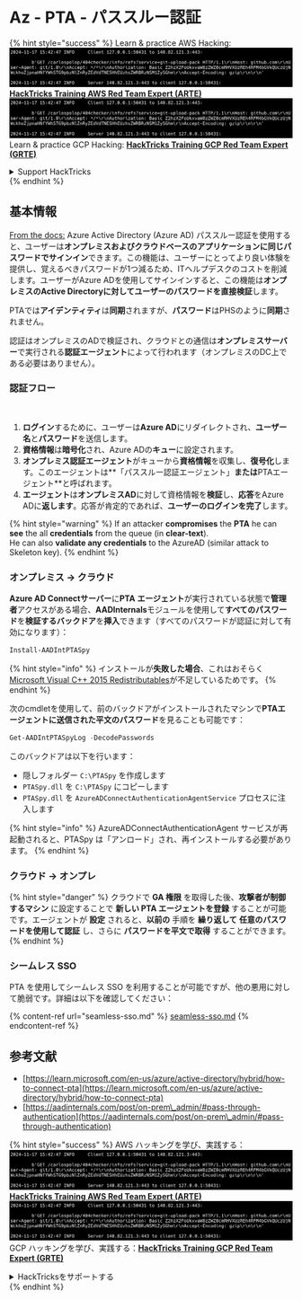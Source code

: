 # Az - PTA - パススルー認証

{% hint style="success" %}
Learn & practice AWS Hacking:<img src="../../../../.gitbook/assets/image (1).png" alt="" data-size="line">[**HackTricks Training AWS Red Team Expert (ARTE)**](https://training.hacktricks.xyz/courses/arte)<img src="../../../../.gitbook/assets/image (1).png" alt="" data-size="line">\
Learn & practice GCP Hacking: <img src="../../../../.gitbook/assets/image (2).png" alt="" data-size="line">[**HackTricks Training GCP Red Team Expert (GRTE)**<img src="../../../../.gitbook/assets/image (2).png" alt="" data-size="line">](https://training.hacktricks.xyz/courses/grte)

<details>

<summary>Support HackTricks</summary>

* Check the [**subscription plans**](https://github.com/sponsors/carlospolop)!
* **Join the** 💬 [**Discord group**](https://discord.gg/hRep4RUj7f) or the [**telegram group**](https://t.me/peass) or **follow** us on **Twitter** 🐦 [**@hacktricks\_live**](https://twitter.com/hacktricks\_live)**.**
* **Share hacking tricks by submitting PRs to the** [**HackTricks**](https://github.com/carlospolop/hacktricks) and [**HackTricks Cloud**](https://github.com/carlospolop/hacktricks-cloud) github repos.

</details>
{% endhint %}

## 基本情報

[From the docs:](https://learn.microsoft.com/en-us/entra/identity/hybrid/connect/how-to-connect-pta) Azure Active Directory (Azure AD) パススルー認証を使用すると、ユーザーは**オンプレミスおよびクラウドベースのアプリケーションに同じパスワードでサインイン**できます。この機能は、ユーザーにとってより良い体験を提供し、覚えるべきパスワードが1つ減るため、ITヘルプデスクのコストを削減します。ユーザーがAzure ADを使用してサインインすると、この機能は**オンプレミスのActive Directoryに対してユーザーのパスワードを直接検証**します。

PTAでは**アイデンティティ**は**同期**されますが、**パスワード**はPHSのように**同期**されません。

認証はオンプレミスのADで検証され、クラウドとの通信は**オンプレミスサーバー**で実行される**認証エージェント**によって行われます（オンプレミスのDC上である必要はありません）。

### 認証フロー

<figure><img src="../../../../.gitbook/assets/image (92).png" alt=""><figcaption></figcaption></figure>

1. **ログイン**するために、ユーザーは**Azure AD**にリダイレクトされ、**ユーザー名**と**パスワード**を送信します。
2. **資格情報**は**暗号化**され、Azure ADの**キュー**に設定されます。
3. **オンプレミス認証エージェント**がキューから**資格情報**を収集し、**復号化**します。このエージェントは**「パススルー認証エージェント」**または**PTAエージェント**と呼ばれます。
4. **エージェント**は**オンプレミスAD**に対して資格情報を**検証**し、**応答**をAzure ADに**返します**。応答が肯定的であれば、**ユーザーのログインを完了**します。

{% hint style="warning" %}
If an attacker **compromises** the **PTA** he can **see** the all **credentials** from the queue (in **clear-text**).\
He can also **validate any credentials** to the AzureAD (similar attack to Skeleton key).
{% endhint %}

### オンプレミス -> クラウド

**Azure AD Connectサーバー**に**PTA** **エージェント**が実行されている状態で**管理者**アクセスがある場合、**AADInternals**モジュールを使用して**すべてのパスワード**を**検証するバックドア**を**挿入**できます（すべてのパスワードが認証に対して有効になります）：
```powershell
Install-AADIntPTASpy
```
{% hint style="info" %}
インストールが**失敗した場合**、これはおそらく[Microsoft Visual C++ 2015 Redistributables](https://download.microsoft.com/download/6/A/A/6AA4EDFF-645B-48C5-81CC-ED5963AEAD48/vc\_redist.x64.exe)が不足しているためです。
{% endhint %}

次のcmdletを使用して、前のバックドアがインストールされたマシンで**PTAエージェントに送信された平文のパスワード**を見ることも可能です：
```powershell
Get-AADIntPTASpyLog -DecodePasswords
```
このバックドアは以下を行います：

* 隠しフォルダー `C:\PTASpy` を作成します
* `PTASpy.dll` を `C:\PTASpy` にコピーします
* `PTASpy.dll` を `AzureADConnectAuthenticationAgentService` プロセスに注入します

{% hint style="info" %}
AzureADConnectAuthenticationAgent サービスが再起動されると、PTASpy は「アンロード」され、再インストールする必要があります。
{% endhint %}

### クラウド -> オンプレ

{% hint style="danger" %}
クラウドで **GA 権限** を取得した後、**攻撃者が制御するマシン** に設定することで **新しい PTA エージェントを登録** することが可能です。エージェントが **設定** されると、**以前の** 手順を **繰り返して** **任意のパスワードを使用して認証** し、さらに **パスワードを平文で取得** することができます。
{% endhint %}

### シームレス SSO

PTA を使用してシームレス SSO を利用することが可能ですが、他の悪用に対して脆弱です。詳細は以下を確認してください：

{% content-ref url="seamless-sso.md" %}
[seamless-sso.md](seamless-sso.md)
{% endcontent-ref %}

## 参考文献

* [https://learn.microsoft.com/en-us/azure/active-directory/hybrid/how-to-connect-pta](https://learn.microsoft.com/en-us/azure/active-directory/hybrid/how-to-connect-pta)
* [https://aadinternals.com/post/on-prem\_admin/#pass-through-authentication](https://aadinternals.com/post/on-prem\_admin/#pass-through-authentication)

{% hint style="success" %}
AWS ハッキングを学び、実践する：<img src="../../../../.gitbook/assets/image (1).png" alt="" data-size="line">[**HackTricks Training AWS Red Team Expert (ARTE)**](https://training.hacktricks.xyz/courses/arte)<img src="../../../../.gitbook/assets/image (1).png" alt="" data-size="line">\
GCP ハッキングを学び、実践する：<img src="../../../../.gitbook/assets/image (2).png" alt="" data-size="line">[**HackTricks Training GCP Red Team Expert (GRTE)**<img src="../../../../.gitbook/assets/image (2).png" alt="" data-size="line">](https://training.hacktricks.xyz/courses/grte)

<details>

<summary>HackTricksをサポートする</summary>

* [**サブスクリプションプラン**](https://github.com/sponsors/carlospolop)を確認してください！
* **💬 [**Discordグループ**](https://discord.gg/hRep4RUj7f) または [**Telegramグループ**](https://t.me/peass) に参加するか、**Twitter** 🐦 [**@hacktricks\_live**](https://twitter.com/hacktricks\_live)**をフォローしてください。**
* **ハッキングのトリックを共有するには、[**HackTricks**](https://github.com/carlospolop/hacktricks) と [**HackTricks Cloud**](https://github.com/carlospolop/hacktricks-cloud) の GitHub リポジトリに PR を提出してください。**

</details>
{% endhint %}
